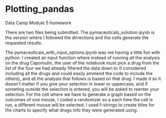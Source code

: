 # Plotting_pandas

Data Camp Module 5 homework

There are two files being submitted. The pymaceuticals_solution.ipynb is the version where I followed the dirrections and the cells generate the requested results.

The pymaceuticals_with_input_options.ipynb was me having a little fun with python. I created an input function where instead of running all the analysis on the drug Capomulin, the user of the notebook must pick a drug from the list of the four we had already filtered the data down to (I considered including all the drugs and could easily ammend the code to include the others), and all the analysis that follows is based on that drug. I made it so it doesn't matter if you give your selection in lower or uppercase, and if someting outside the selection is entered, you will be asked to reenter your selection. For the cell where we have to generate a graph based on the outcomes of one mouse, I coded a randomizer so a each time the cell is run, a different mouse will be selected. I used f-strings to create titles for the charts to specify what drugs info they were generated using.
